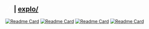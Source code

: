 ## <span style="color: white">⎇</span> | <span style="color: white"><a href="https://github.com/WillGAndre/explo">explo/</a></span>
[![Readme Card](https://github-readme-stats.vercel.app/api/pin/?username=WillGAndre&repo=mac-ntfs2.0&theme=apprentice)](https://github.com/WillGAndre/mac-ntfs2.0)
[![Readme Card](https://github-readme-stats.vercel.app/api/pin/?username=WillGAndre&repo=aposturas&theme=apprentice)](https://github.com/WillGAndre/aposturas)
[![Readme Card](https://github-readme-stats.vercel.app/api/pin/?username=WillGAndre&repo=dt-kygn&theme=apprentice)](https://github.com/WillGAndre/dt-kygn)
[![Readme Card](https://github-readme-stats.vercel.app/api/pin/?username=WillGAndre&repo=rs-blockchain&theme=apprentice)](https://github.com/WillGAndre/rs-blockchain)